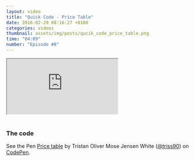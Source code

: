 ```yaml
---
layout: video
title: "Quick Code - Price Table"
date: 2016-02-29 08:16:27 +0100
categories: videos
thumbnail: assets/img/posts/qucik_code_price_table.png
time: "04:09"
number: "Episode #8"
---
```


<div class="responsive-video">
   <iframe src="https://www.youtube.com/embed/CIPW6o5RHLQ"></iframe>
</div>

<br>

### The code

<p data-height="710" data-theme-id="16012" data-slug-hash="wMKmWr" data-default-tab="result" data-user="triss90" class='codepen'>See the Pen <a href='http://codepen.io/triss90/pen/wMKmWr/'>Price table</a> by Tristan Oliver Mose Jensen White (<a href='http://codepen.io/triss90'>@triss90</a>) on <a href='http://codepen.io'>CodePen</a>.</p>
<script async src="//assets.codepen.io/assets/embed/ei.js"></script>
